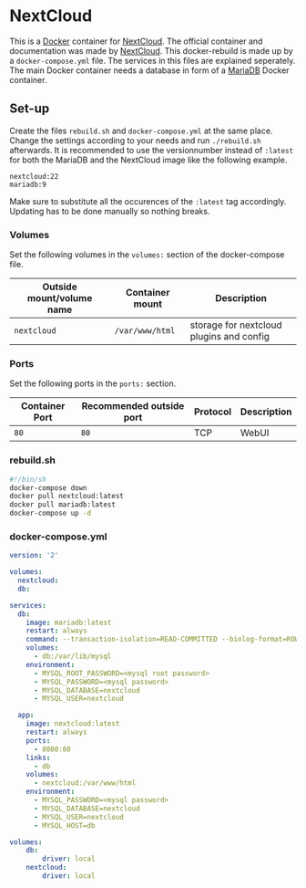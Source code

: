 # NextCloud

This is a [Docker](/wiki/docker.md) container for [NextCloud](../nextcloud.md).
The official container and documentation was made by
[NextCloud](https://hub.docker.com/_/nextcloud).
This docker-rebuild is made up by a `docker-compose.yml` file.
The services in this files are explained seperately.
The main Docker container needs a database in form of a [MariaDB](./mariadb.md)
Docker container.

## Set-up

Create the files `rebuild.sh` and `docker-compose.yml` at the same place.
Change the settings according to your needs and run `./rebuild.sh` afterwards.
It is recommended to use the versionnumber instead of `:latest` for both the MariaDB and the
NextCloud image like the following example.

```
nextcloud:22
mariadb:9
```

Make sure to substitute all the occurences of the `:latest` tag accordingly.
Updating has to be done manually so nothing breaks.

### Volumes

Set the following volumes in the `volumes:` section of the docker-compose file.

| Outside mount/volume name | Container mount | Description                              |
| ------------------------- | --------------- | ---------------------------------------- |
| `nextcloud`               | `/var/www/html` | storage for nextcloud plugins and config |

### Ports

Set the following ports in the `ports:` section.

| Container Port | Recommended outside port | Protocol | Description |
| -------------- | ------------------------ | -------- | ----------- |
| `80`           | `80`                     | TCP      | WebUI       |

### rebuild.sh

```sh
#!/bin/sh
docker-compose down
docker pull nextcloud:latest
docker pull mariadb:latest
docker-compose up -d
```

### docker-compose.yml

```yml
version: '2'

volumes:
  nextcloud:
  db:

services:
  db:
    image: mariadb:latest
    restart: always
    command: --transaction-isolation=READ-COMMITTED --binlog-format=ROW
    volumes:
      - db:/var/lib/mysql
    environment:
      - MYSQL_ROOT_PASSWORD=<mysql root password>
      - MYSQL_PASSWORD=<mysql password>
      - MYSQL_DATABASE=nextcloud
      - MYSQL_USER=nextcloud

  app:
    image: nextcloud:latest
    restart: always
    ports:
      - 8080:80
    links:
      - db
    volumes:
      - nextcloud:/var/www/html
    environment:
      - MYSQL_PASSWORD=<mysql password>
      - MYSQL_DATABASE=nextcloud
      - MYSQL_USER=nextcloud
      - MYSQL_HOST=db

volumes:
    db:
        driver: local
    nextcloud:
        driver: local
```

